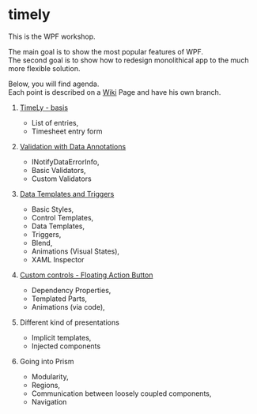 # timely
This is the WPF workshop.

The main goal is to show the most popular features of WPF. <br />
The second goal is to show how to redesign monolithical app to the much more flexible solution.

Below, you will find agenda. <br />
Each point is described on a [Wiki](https://github.com/SeRgI1982/timelyWorkshop/wiki) Page and have his own branch. 

1. [TimeLy - basis](https://github.com/SeRgI1982/timelyWorkshop/tree/Task01)
    - List of entries,
    - Timesheet entry form

2. [Validation with Data Annotations](https://github.com/SeRgI1982/timelyWorkshop/tree/Task02)
    - INotifyDataErrorInfo,
    - Basic Validators,
    - Custom Validators

3. [Data Templates and Triggers](https://github.com/SeRgI1982/timelyWorkshop/tree/Task03)
    - Basic Styles,
    - Control Templates,
    - Data Templates,
    - Triggers,
    - Blend,
    - Animations (Visual States),
    - XAML Inspector

4. [Custom controls - Floating Action Button](https://github.com/SeRgI1982/timelyWorkshop/tree/Task04)
   - Dependency Properties,
   - Templated Parts,
   - Animations (via code),

5. Different kind of presentations
   - Implicit templates,
   - Injected components

6. Going into Prism
   - Modularity,
   - Regions,
   - Communication between loosely coupled components,
   - Navigation
